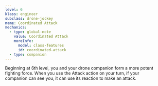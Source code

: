 ```yaml
---
level: 6
klass: engineer
subclass: drone-jockey
name: Coordinated Attack
mechanics:
  - type: global-note
    value: Coordinated Attack
    moreInfo:
      model: class-features
      id: coordinated-attack
  - type: companion
---
```

Beginning at 6th level, you and your drone companion form a more potent fighting force. When you use the Attack
action on your turn, if your companion can see you, it can use its reaction to make an attack.
